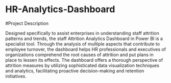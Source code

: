 # HR-Analytics-Dashboard


#Project Description


Designed specifically to assist enterprises in understanding staff attrition patterns and trends, the staff Attrition Analytics Dashboard in Power BI is a specialist tool. Through the analysis of multiple aspects that contribute to employee turnover, the dashboard helps HR professionals and executives of organizations comprehend the root causes of attrition and put plans in place to lessen its effects. The dashboard offers a thorough perspective of attrition measures by utilizing sophisticated data visualization techniques and analytics, facilitating proactive decision-making and retention initiatives.
